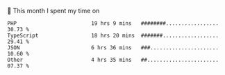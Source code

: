 📅 This month I spent my time on

<!--START_SECTION:waka-->

```text
PHP                        19 hrs 9 mins   ########.................   30.73 %
TypeScript                 18 hrs 20 mins  #######..................   29.41 %
JSON                       6 hrs 36 mins   ###......................   10.60 %
Other                      4 hrs 35 mins   ##.......................   07.37 %
```

<!--END_SECTION:waka-->
